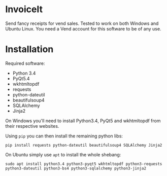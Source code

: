InvoiceIt
=========

Send fancy receipts for vend sales.  Tested to work on both Windows and Ubuntu Linux.  You need a Vend account for this software to be of any use.


Installation
============

Required software:

* Python 3.4
* PyQt5.4
* wkhtmltopdf
* requests
* python-dateutil
* beautifulsoup4
* SQLAlchemy
* Jinja2


On Windows you'll need to install Python3.4, PyQt5 and wkhtmltopdf from their respective websites.

Using `pip` you can then install the remaining python libs:

```pip install requests python-dateutil beautifulsoup4 SQLAlchemy Jinja2```


On Ubuntu simply use `apt` to install the whole shebang:

```sudo apt install python3.4 python3-pyqt5 wkhtmltopdf python3-requests python3-dateutil python3-bs4 python3-sqlalchemy python3-jinja2```
